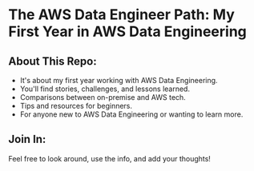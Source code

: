 # The AWS Data Engineer Path: My First Year in AWS Data Engineering

## About This Repo:
- It's about my first year working with AWS Data Engineering.
- You'll find stories, challenges, and lessons learned.
- Comparisons between on-premise and AWS tech.
- Tips and resources for beginners.
- For anyone new to AWS Data Engineering or wanting to learn more.

## Join In:
Feel free to look around, use the info, and add your thoughts!
